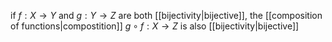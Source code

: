 if $f:X\to Y$ and $g:Y\to Z$  are both  [[bijectivity|bijective]], the [[composition of functions|compostition]] $g\circ f:X\to Z$ is also
 [[bijectivity|bijective]] 